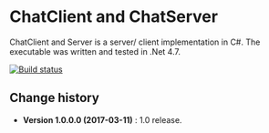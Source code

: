 ChatClient and ChatServer
====================================

ChatClient and Server is a server/ client implementation in C#.
The executable was written and tested in .Net 4.7.

[![Build status](https://ci.appveyor.com/api/projects/status/upwt5ork7oubse64?svg=true)](https://ci.appveyor.com/project/SeppPenner/chatserver)

Change history
--------------

* **Version 1.0.0.0 (2017-03-11)** : 1.0 release.